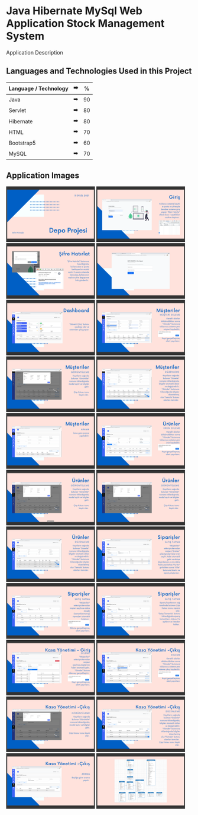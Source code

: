 # Java Hibernate MySql Web Application Stock Management System

Application Description

## Languages and Technologies Used in this Project

| Language / Technology | :arrow_right:  |  % | 
| ------------- |:-------------:|:-------------:|
| Java | :arrow_right:  |  90 |
| Servlet | :arrow_right:  |  80 |
| Hibernate | :arrow_right:  |  80 |
| HTML | :arrow_right:  |  70 |
| Bootstrap5 | :arrow_right:  |  60 |
| MySQL | :arrow_right:  |  70 |

## Application Images

<p>
<a href="https://github.com/selenkosoglu/Java-Hibernate-MySql-Web-Application-Stock-Management-System/blob/main/görseller/depo1.png" target="_blank">
<img src="https://github.com/selenkosoglu/Java-Hibernate-MySql-Web-Application-Stock-Management-System/blob/main/görseller/depo1.png" width="240" style="max-width:100%;"></a>
  
<a href="https://github.com/selenkosoglu/Java-Hibernate-MySql-Web-Application-Stock-Management-System/blob/main/görseller/depo2.png" target="_blank">
<img src="https://github.com/selenkosoglu/Java-Hibernate-MySql-Web-Application-Stock-Management-System/blob/main/görseller/depo2.png" width="240" style="max-width:100%;"></a>
<a href="https://github.com/selenkosoglu/Java-Hibernate-MySql-Web-Application-Stock-Management-System/blob/main/görseller/depo3.png" target="_blank">
<img src="https://github.com/selenkosoglu/Java-Hibernate-MySql-Web-Application-Stock-Management-System/blob/main/görseller/depo3.png" width="240" style="max-width:100%;"></a>

<a href="https://github.com/selenkosoglu/Java-Hibernate-MySql-Web-Application-Stock-Management-System/blob/main/görseller/depo4.png" target="_blank">
<img src="https://github.com/selenkosoglu/Java-Hibernate-MySql-Web-Application-Stock-Management-System/blob/main/görseller/depo4.png" width="240" style="max-width:100%;"></a>
  
<a href="https://github.com/selenkosoglu/Java-Hibernate-MySql-Web-Application-Stock-Management-System/blob/main/görseller/depo5.png" target="_blank">
<img src="https://github.com/selenkosoglu/Java-Hibernate-MySql-Web-Application-Stock-Management-System/blob/main/görseller/depo5.png" width="240" style="max-width:100%;"></a>

<a href="https://github.com/selenkosoglu/Java-Hibernate-MySql-Web-Application-Stock-Management-System/blob/main/görseller/depo6.png" target="_blank">
<img src="https://github.com/selenkosoglu/Java-Hibernate-MySql-Web-Application-Stock-Management-System/blob/main/görseller/depo6.png" width="240" style="max-width:100%;"></a>

<a href="https://github.com/selenkosoglu/Java-Hibernate-MySql-Web-Application-Stock-Management-System/blob/main/görseller/depo7.png" target="_blank">
<img src="https://github.com/selenkosoglu/Java-Hibernate-MySql-Web-Application-Stock-Management-System/blob/main/görseller/depo7.png" width="240" style="max-width:100%;"></a>

<a href="https://github.com/selenkosoglu/Java-Hibernate-MySql-Web-Application-Stock-Management-System/blob/main/görseller/depo8.png" target="_blank">
<img src="https://github.com/selenkosoglu/Java-Hibernate-MySql-Web-Application-Stock-Management-System/blob/main/görseller/depo8.png" width="240" style="max-width:100%;"></a>

<a href="https://github.com/selenkosoglu/Java-Hibernate-MySql-Web-Application-Stock-Management-System/blob/main/görseller/depo9.png" target="_blank">
<img src="https://github.com/selenkosoglu/Java-Hibernate-MySql-Web-Application-Stock-Management-System/blob/main/görseller/depo9.png" width="240" style="max-width:100%;"></a>

<a href="https://github.com/selenkosoglu/Java-Hibernate-MySql-Web-Application-Stock-Management-System/blob/main/görseller/depo10.png" target="_blank">
<img src="https://github.com/selenkosoglu/Java-Hibernate-MySql-Web-Application-Stock-Management-System/blob/main/görseller/depo10.png" width="240" style="max-width:100%;"></a>

<a href="https://github.com/selenkosoglu/Java-Hibernate-MySql-Web-Application-Stock-Management-System/blob/main/görseller/depo11.png" target="_blank">
<img src="https://github.com/selenkosoglu/Java-Hibernate-MySql-Web-Application-Stock-Management-System/blob/main/görseller/depo11.png" width="240" style="max-width:100%;"></a>

<a href="https://github.com/selenkosoglu/Java-Hibernate-MySql-Web-Application-Stock-Management-System/blob/main/görseller/depo12.png" target="_blank">
<img src="https://github.com/selenkosoglu/Java-Hibernate-MySql-Web-Application-Stock-Management-System/blob/main/görseller/depo12.png" width="240" style="max-width:100%;"></a>

<a href="https://github.com/selenkosoglu/Java-Hibernate-MySql-Web-Application-Stock-Management-System/blob/main/görseller/depo13.png" target="_blank">
<img src="https://github.com/selenkosoglu/Java-Hibernate-MySql-Web-Application-Stock-Management-System/blob/main/görseller/depo13.png" width="240" style="max-width:100%;"></a>

<a href="https://github.com/selenkosoglu/Java-Hibernate-MySql-Web-Application-Stock-Management-System/blob/main/görseller/depo14.png" target="_blank">
<img src="https://github.com/selenkosoglu/Java-Hibernate-MySql-Web-Application-Stock-Management-System/blob/main/görseller/depo14.png" width="240" style="max-width:100%;"></a>

<a href="https://github.com/selenkosoglu/Java-Hibernate-MySql-Web-Application-Stock-Management-System/blob/main/görseller/depo15.png" target="_blank">
<img src="https://github.com/selenkosoglu/Java-Hibernate-MySql-Web-Application-Stock-Management-System/blob/main/görseller/depo15.png" width="240" style="max-width:100%;"></a>

<a href="https://github.com/selenkosoglu/Java-Hibernate-MySql-Web-Application-Stock-Management-System/blob/main/görseller/depo16.png" target="_blank">
<img src="https://github.com/selenkosoglu/Java-Hibernate-MySql-Web-Application-Stock-Management-System/blob/main/görseller/depo16.png" width="240" style="max-width:100%;"></a>

<a href="https://github.com/selenkosoglu/Java-Hibernate-MySql-Web-Application-Stock-Management-System/blob/main/görseller/depo17.png" target="_blank">
<img src="https://github.com/selenkosoglu/Java-Hibernate-MySql-Web-Application-Stock-Management-System/blob/main/görseller/depo17.png" width="240" style="max-width:100%;"></a>

<a href="https://github.com/selenkosoglu/Java-Hibernate-MySql-Web-Application-Stock-Management-System/blob/main/görseller/depo18.png" target="_blank">
<img src="https://github.com/selenkosoglu/Java-Hibernate-MySql-Web-Application-Stock-Management-System/blob/main/görseller/depo18.png" width="240" style="max-width:100%;"></a>

<a href="https://github.com/selenkosoglu/Java-Hibernate-MySql-Web-Application-Stock-Management-System/blob/main/görseller/depo19.png" target="_blank">
<img src="https://github.com/selenkosoglu/Java-Hibernate-MySql-Web-Application-Stock-Management-System/blob/main/görseller/depo19.png" width="240" style="max-width:100%;"></a>

<a href="https://github.com/selenkosoglu/Java-Hibernate-MySql-Web-Application-Stock-Management-System/blob/main/görseller/depo20.png" target="_blank">
<img src="https://github.com/selenkosoglu/Java-Hibernate-MySql-Web-Application-Stock-Management-System/blob/main/görseller/depo20.png" width="240" style="max-width:100%;"></a>

<a href="https://github.com/selenkosoglu/Java-Hibernate-MySql-Web-Application-Stock-Management-System/blob/main/görseller/depo21.png" target="_blank">
<img src="https://github.com/selenkosoglu/Java-Hibernate-MySql-Web-Application-Stock-Management-System/blob/main/görseller/depo21.png" width="240" style="max-width:100%;"></a>

<a href="https://github.com/selenkosoglu/Java-Hibernate-MySql-Web-Application-Stock-Management-System/blob/main/görseller/depo22.png" target="_blank">
<img src="https://github.com/selenkosoglu/Java-Hibernate-MySql-Web-Application-Stock-Management-System/blob/main/görseller/depo22.png" width="240" style="max-width:100%;"></a>
  
  
</p>
